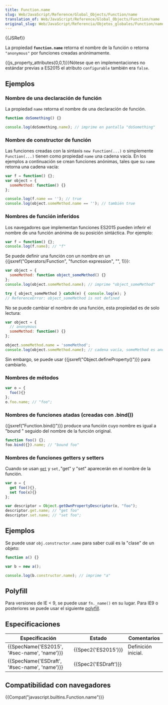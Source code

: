```yaml
---
title: Function.name
slug: Web/JavaScript/Reference/Global_Objects/Function/name
translation_of: Web/JavaScript/Reference/Global_Objects/Function/name
original_slug: Web/JavaScript/Referencia/Objetos_globales/Function/name
---
```


{{JSRef}}

La propiedad **`function.name`** retorna el nombre de la función o retorna `"anonymous"` por funciones creadas anónimamente.

{{js_property_attributes(0,0,1)}}Nótese que en implementaciones no estándar previas a ES2015 el atributo `configurable` también era `false`.

## Ejemplos

### Nombre de una declaración de función

La propiedad `name` retorna el nombre de una declaración de función.

```js
function doSomething() {}

console.log(doSomething.name); // imprime en pantalla "doSomething"
```

### Nombre de constructor de función

Las funciones creadas con la sintaxis `new Function(...)` o simplemente `Function(...)` tienen como propiedad `name` una cadena vacía. En los ejemplos a continuación se crean funciones anónimas, tales que su `name` retorna una cadena vacía:

```js
var f = function() {};
var object = {
  someMethod: function() {}
};

console.log(f.name == ''); // true
console.log(object.someMethod.name == ''); // también true
```

### Nombres de función inferidos

Los navegadores que implementan funciones ES2015 pueden inferir el nombre de una función anónima de su posición sintáctica. Por ejemplo:

```js
var f = function() {};
console.log(f.name); // "f"
```

Se puede definir una función con un nombre en un {{jsxref("Operators/Function", "function expression", "", 1)}}:

```js
var object = {
  someMethod: function object_someMethod() {}
};
console.log(object.someMethod.name); // imprime "object_someMethod"

try { object_someMethod } catch(e) { console.log(e); }
// ReferenceError: object_someMethod is not defined
```

No se puede cambiar el nombre de una función, esta propiedad es de solo lectura:

```js
var object = {
  // anonymous
  someMethod: function() {}
};

object.someMethod.name = 'someMethod';
console.log(object.someMethod.name); // cadena vacía, someMethod es anónimo
```

Sin embargo, se puede usar {{jsxref("Object.defineProperty()")}} para cambiarlo.

### Nombres de métodos

```js
var o = {
  foo(){}
};
o.foo.name; // "foo";
```

### Nombres de funciones atadas (creadas con .bind())

{{jsxref("Function.bind()")}} produce una función cuyo nombre es igual a "bound " seguido del nombre de la función original.

```js
function foo() {};
foo.bind({}).name; // "bound foo"
```

### Nombres de funciones getters y setters

Cuando se usan [`get`](/en-US/docs/Web/JavaScript/Reference/Functions/get) y `set,`"get" y "set" aparecerán en el nombre de la función.

```js
var o = {
  get foo(){},
  set foo(x){}
};

var descriptor = Object.getOwnPropertyDescriptor(o, "foo");
descriptor.get.name; // "get foo"
descriptor.set.name; // "set foo";
```

## Ejemplos

Se puede usar `obj.constructor.name` para saber cuál es la "clase" de un objeto:

```js
function a() {}

var b = new a();

console.log(b.constructor.name); // imprime "a"
```

## Polyfill

Para versiones de IE < 9, se puede usar `fn._name()` en su lugar. Para IE9 o posteriores se puede usar el siguiente [polyfill](https://github.com/JamesMGreene/Function.name).

## Especificaciones

| Especificación                                               | Estado                       | Comentarios         |
| ------------------------------------------------------------ | ---------------------------- | ------------------- |
| {{SpecName('ES2015', '#sec-name', 'name')}}     | {{Spec2('ES2015')}}     | Definición inicial. |
| {{SpecName('ESDraft', '#sec-name', 'name')}} | {{Spec2('ESDraft')}} |                     |

## Compatibilidad con navegadores

{{Compat("javascript.builtins.Function.name")}}
